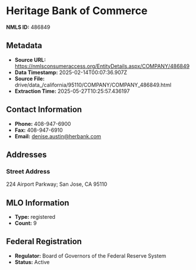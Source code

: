 # Heritage Bank of Commerce

**NMLS ID:** 486849

## Metadata
- **Source URL:** https://nmlsconsumeraccess.org/EntityDetails.aspx/COMPANY/486849
- **Data Timestamp:** 2025-02-14T00:07:36.907Z
- **Source File:** drive/data_/california/95110/COMPANY/COMPANY_486849.html
- **Extraction Time:** 2025-05-27T10:25:57.436197

## Contact Information
- **Phone:** 408-947-6900
- **Fax:** 408-947-6910
- **Email:** denise.austin@herbank.com

## Addresses
### Street Address
224 Airport Parkway; San Jose, CA 95110

## MLO Information
- **Type:** registered
- **Count:** 9

## Federal Registration
- **Regulator:** Board of Governors of the Federal Reserve System
- **Status:** Active
